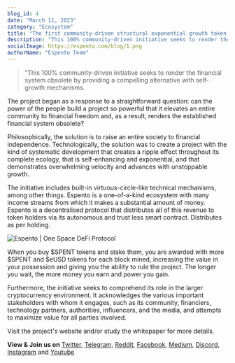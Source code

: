 ```yaml
---
blog_id: 4
date: "March 11, 2023"
category: "Ecosystem"
title: "The first community-driven structural exponential growth token is $SPENT 🚀👍"
description: "This 100% community-driven initiative seeks to render the financial system obsolete by providing a compelling alternative with self-growth mechanisms."
socialImage: https://espento.com/blog/1.png
authorName: "Espento Team"
---
```


> “This 100% community-driven initiative seeks to render the financial system obsolete by providing a compelling alternative with self-growth mechanisms.

The project began as a response to a straightforward question: can the power of the people build a project so powerful that it elevates an entire community to financial freedom and, as a result, renders the established financial system obsolete?

Philosophically, the solution is to raise an entire society to financial independence. Technologically, the solution was to create a project with the kind of systematic development that creates a ripple effect throughout its complete ecology, that is self-enhancing and exponential, and that demonstrates overwhelming velocity and advances with unstoppable growth.

The initiative includes built-in virtuous-circle-like technical mechanisms, among other things. Espento is a one-of-a-kind ecosystem with many income streams from which it makes a substantial amount of money. Espento is a decentralised protocol that distributes all of this revenue to token holders via its autonomous and trust less smart contract. Distributes as per holding.

![Espento | One Space DeFi Protocol](https://miro.medium.com/v2/resize:fit:1400/format:webp/1*6rpnpzBruaA2McTZWtxLfg.png)

When you buy $SPENT tokens and stake them, you are awarded with more $SPENT and $eUSD tokens for each block mined, increasing the value in your possession and giving you the ability to rule the project. The longer you wait, the more money you earn and power you gain.

Furthermore, the initiative seeks to comprehend its role in the larger cryptocurrency environment. It acknowledges the various important stakeholders with whom it engages, such as its community, financiers, technology partners, authorities, influencers, and the media, and attempts to maximize value for all parties involved.

Visit the project's website and/or study the whitepaper for more details.

**View & Join us on** [Twitter](https://twitter.com/espentoofficial), [Telegram](https://telegram.me/espento_news), [Reddit](https://www.reddit.com/r/espentoOfficial/), [Facebook](https://www.facebook.com/espentoofficial), [Medium](https://medium.com/@espentoofficial), [Discord](https://discord.gg/HEgRbjJHbC), [Instagram](https://www.instagram.com/espentoofficial) and [Youtube](https://www.youtube.com/@espentoofficial/)
